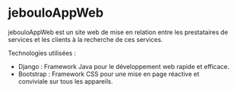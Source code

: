 # jebouloAppWeb
jebouloAppWeb est un site web de mise en relation entre les prestataires de services et les clients à la recherche de ces services.

Technologies utilisées :
- Django : Framework Java pour le développement web rapide et efficace.
- Bootstrap : Framework CSS pour une mise en page réactive et conviviale sur tous les appareils.
